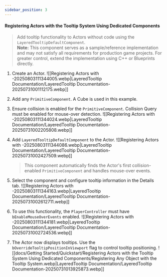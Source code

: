 ```yaml
---
sidebar_position: 3
---
```

#### Registering Actors with the Tooltip System Using Dedicated Components

> Add tooltip functionality to Actors without code using the `LayeredTooltipDefaultComponent`.  
> **Note:** This component serves as a sample/reference implementation and may not satisfy all requirements for production game projects. For greater control, extend the implementation using C++ or Blueprints directly.

1. Create an Actor. 
   ![[Registering Actors with -20250803111344005.webp|LayeredTooltip Documentation/LayeredTooltip Documentation-20250731001112175.webp]]
    
2. Add any `PrimitiveComponent`. A Cube is used in this example.
    
3. Ensure collision is enabled for the `PrimitiveComponent`. Collision Query must be enabled for mouse-over detection. ![[Registering Actors with -20250803111344024.webp|LayeredTooltip Documentation/LayeredTooltip Documentation-20250731002205808.webp]]
    
4. Add `LayeredTooltipDefaultComponent` to the Actor. ![[Registering Actors with -20250803111344086.webp|LayeredTooltip Documentation/LayeredTooltip Documentation-20250731002427509.webp]]
    
    > This component automatically finds the Actor's first collision-enabled `PrimitiveComponent` and handles mouse-over events.
    
5. Select the component and configure tooltip information in the Details tab. ![[Registering Actors with -20250803111344163.webp|LayeredTooltip Documentation/LayeredTooltip Documentation-20250731002612711.webp]]
    
6. To use this functionality, the `PlayerController` must have `bEnableMouseOverEvents` enabled. 
   ![[Registering Actors with -20250803111344181.webp|LayeredTooltip Documentation/LayeredTooltip Documentation-20250731002724536.webp]]
    
7. The Actor now displays tooltips. Use the `bOverrideTooltipPositionInViewport` flag to control tooltip positioning. 
   ![[docs/Getting Started/Quickstart/Registering Actors with the Tooltip System Using Dedicated Components/Registering Any Object with the Tooltip System.webp|LayeredTooltip Documentation/LayeredTooltip Documentation-20250731013925873.webp]]